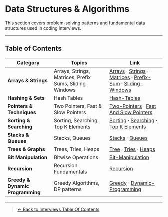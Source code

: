 # Data Structures & Algorithms

This section covers problem-solving patterns and fundamental data structures used in coding interviews.  

---

## Table of Contents

| Category | Topics | Link |
|-----------|---------|------|
| **Arrays & Strings** | Arrays, Strings, Matrices, Prefix Sums, Sliding Windows | [Arrays](arrays.md) · [Strings](strings.md) · [Matrices](matrices.md) · [Prefix-Sum](prefix-sum.md) · [Sliding-Windows](sliding-windows.md) |
| **Hashing & Sets** | Hash Tables | [Hash-Tables](hash-tables.md) |
| **Pointers & Techniques** | Two Pointers, Fast & Slow Pointers | [Two-Pointers](two-pointers.md) · [Fast And Slow Pointers](fast-and-slow-pointers.md) |
| **Sorting & Searching** | Sorting, Searching, Top K Elements | [Sorting](sorting.md) · [Searching](searching.md) · [Top K Elements](top-k-elements.md) |
| **Stacks & Queues** | Stacks, Queues | [Stacks](stacks.md) · [Queues](queues.md) |
| **Trees & Graphs** | Trees, Tries, Heaps | [Tree](tree.md) · [Tries](tries.md) · [Heaps](heaps.md) |
| **Bit Manipulation** | Bitwise Operations | [Bit-Manipulation](bit-manipulation.md) |
| **Recursion** | Recursion Fundamentals | [Recursion](recursion.md) |
| **Greedy & Dynamic Programming** | Greedy Algorithms, DP patterns | [Greedy](greedy.md) · [Dynamic-Programming](dynamic-programming.md) |

---

> [← Back to Interviews Table Of Contents](../index.md)
